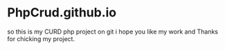 # PhpCrud.github.io
so this is my CURD php project on git i hope you like my work and Thanks for chicking my project.
